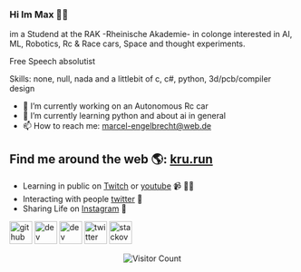 ### Hi Im Max 🐱‍👤


im a Studend at the RAK -Rheinische Akademie- in colonge
interested in AI, ML, Robotics, Rc & Race cars, Space and thought experiments.

Free Speech absolutist

Skills: none, null, nada and a littlebit of c, c#, python, 3d/pcb/compiler design

- 🔭 I’m currently working on an Autonomous Rc car 
- 🌱 I’m currently learning python and about ai in general 
- 📫 How to reach me: marcel-engelbrecht@web.de 


## Find me around the web 🌎: <a href="http://kru.run/">kru.run</a>
- Learning in public on <a href="https://www.twitch.tv/ezkru">Twitch</a> or <a href="https://www.youtube.com/channel/UCf5C377TxaPwyBIPnU76f4g">youtube</a> 📹 ✍🏾
- Interacting with people <a href="https://twitter.com/Kru___"> twitter</a> 🏓
- Sharing Life on <a href="https://www.instagram.com/kruwertz">Instagram</a> 💼

[<img src='https://cdn.jsdelivr.net/npm/simple-icons@3.0.1/icons/github.svg' alt='github' height='40'>](https://github.com/MaxKru)  [<img src='https://cdn.jsdelivr.net/npm/simple-icons@3.0.1/icons/dev-dot-to.svg' alt='dev' height='40'>](https://dev.to/https://dev.to/maxkru)  [<img src='https://cdn.jsdelivr.net/npm/simple-icons@3.0.1/icons/hashnode.svg' alt='dev' height='40'>](https://hashnode.com/@MaxKru)  [<img src='https://cdn.jsdelivr.net/npm/simple-icons@3.0.1/icons/twitter.svg' alt='twitter' height='40'>](https://twitter.com/https://twitter.com/Kru___)  [<img src='https://cdn.jsdelivr.net/npm/simple-icons@3.0.1/icons/stackoverflow.svg' alt='stackoverflow' height='40'>](https://stackoverflow.com/users/https://stackoverflow.com/users/11380915/kru)


<div align="center">

![Visitor Count](https://profile-counter.glitch.me/MaxKru/count.svg)
<!--
**MaxKru/MaxKru** is a ✨ _special_ ✨ repository because its `README.md` (this file) appears on your GitHub profile.

Here are some ideas to get you started:

- 🔭 I’m currently working on ...
- 🌱 I’m currently learning ...
- 👯 I’m looking to collaborate on ...
- 🤔 I’m looking for help with ...
- 💬 Ask me about ...
- 📫 How to reach me: ...
- 😄 Pronouns: ...
- ⚡ Fun fact: ...
-->


<!-- Footer -->



